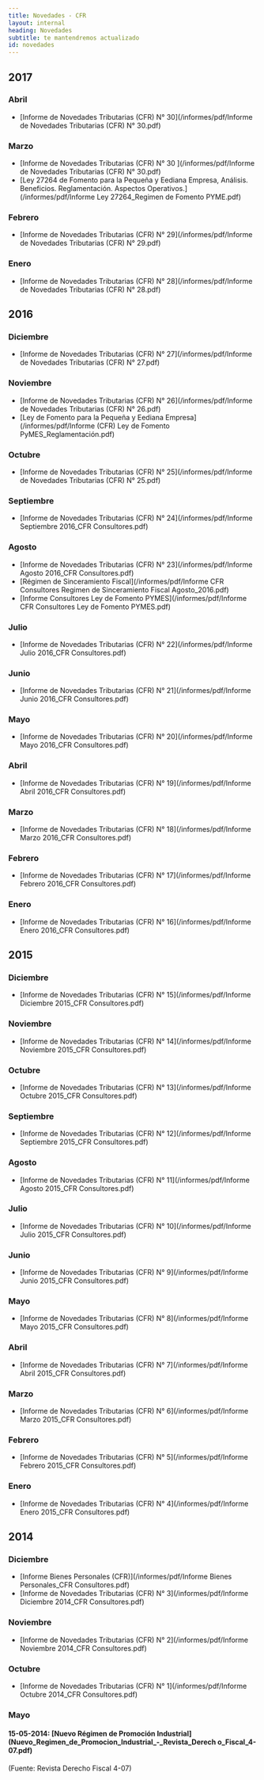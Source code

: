 ```yaml
---
title: Novedades - CFR
layout: internal
heading: Novedades
subtitle: te mantendremos actualizado
id: novedades
---
```


## 2017

### Abril

+ [Informe de Novedades Tributarias (CFR) N° 30](/informes/pdf/Informe de Novedades Tributarias (CFR) N° 30.pdf)

### Marzo

+ [Informe de Novedades Tributarias (CFR) N° 30
](/informes/pdf/Informe de Novedades Tributarias (CFR) N° 30.pdf)
+ [Ley 27264 de Fomento para la Pequeña y Eediana Empresa, Análisis. Beneficios. Reglamentación. Aspectos Operativos.](/informes/pdf/Informe Ley 27264_Regimen de Fomento PYME.pdf)

### Febrero

+ [Informe de Novedades Tributarias (CFR) N° 29](/informes/pdf/Informe de Novedades Tributarias (CFR) N° 29.pdf)

### Enero

+ [Informe de Novedades Tributarias (CFR) N° 28](/informes/pdf/Informe de Novedades Tributarias (CFR) N° 28.pdf)

## 2016

### Diciembre

+ [Informe de Novedades Tributarias (CFR) N° 27](/informes/pdf/Informe de Novedades Tributarias (CFR) N° 27.pdf)

### Noviembre

+ [Informe de Novedades Tributarias (CFR) N° 26](/informes/pdf/Informe de Novedades Tributarias (CFR) N° 26.pdf)
+ [Ley de Fomento para la Pequeña y Eediana Empresa](/informes/pdf/Informe (CFR) Ley de Fomento PyMES_Reglamentación.pdf)

### Octubre

+ [Informe de Novedades Tributarias (CFR) N° 25](/informes/pdf/Informe de Novedades Tributarias (CFR) N° 25.pdf)

### Septiembre

+ [Informe de Novedades Tributarias (CFR) N° 24](/informes/pdf/Informe Septiembre 2016_CFR Consultores.pdf)

### Agosto

+ [Informe de Novedades Tributarias (CFR) N° 23](/informes/pdf/Informe Agosto 2016_CFR Consultores.pdf)
+ [Régimen de Sinceramiento Fiscal](/informes/pdf/Informe CFR Consultores Regimen de Sinceramiento Fiscal Agosto_2016.pdf)
+ [Informe Consultores Ley de Fomento PYMES](/informes/pdf/Informe CFR Consultores Ley de Fomento PYMES.pdf)

### Julio

+ [Informe de Novedades Tributarias (CFR) N° 22](/informes/pdf/Informe Julio 2016_CFR Consultores.pdf)

### Junio

+ [Informe de Novedades Tributarias (CFR) N° 21](/informes/pdf/Informe Junio 2016_CFR Consultores.pdf)

### Mayo

+ [Informe de Novedades Tributarias (CFR) N° 20](/informes/pdf/Informe Mayo 2016_CFR Consultores.pdf)

### Abril

+ [Informe de Novedades Tributarias (CFR) N° 19](/informes/pdf/Informe Abril 2016_CFR Consultores.pdf)

### Marzo

+ [Informe de Novedades Tributarias (CFR) N° 18](/informes/pdf/Informe Marzo 2016_CFR Consultores.pdf)

### Febrero

+ [Informe de Novedades Tributarias (CFR) N° 17](/informes/pdf/Informe Febrero 2016_CFR Consultores.pdf)

### Enero

+ [Informe de Novedades Tributarias (CFR) N° 16](/informes/pdf/Informe Enero 2016_CFR Consultores.pdf)

## 2015

### Diciembre

+ [Informe de Novedades Tributarias (CFR) N° 15](/informes/pdf/Informe Diciembre 2015_CFR Consultores.pdf)

### Noviembre

+ [Informe de Novedades Tributarias (CFR) N° 14](/informes/pdf/Informe Noviembre 2015_CFR Consultores.pdf)

### Octubre

+ [Informe de Novedades Tributarias (CFR) N° 13](/informes/pdf/Informe Octubre 2015_CFR Consultores.pdf)

### Septiembre

+ [Informe de Novedades Tributarias (CFR) N° 12](/informes/pdf/Informe Septiembre 2015_CFR Consultores.pdf)

### Agosto

+ [Informe de Novedades Tributarias (CFR) N° 11](/informes/pdf/Informe Agosto 2015_CFR Consultores.pdf)

### Julio

+ [Informe de Novedades Tributarias (CFR) N° 10](/informes/pdf/Informe Julio 2015_CFR Consultores.pdf)

### Junio

+ [Informe de Novedades Tributarias (CFR) N° 9](/informes/pdf/Informe Junio 2015_CFR Consultores.pdf)

### Mayo

+ [Informe de Novedades Tributarias (CFR) N° 8](/informes/pdf/Informe Mayo 2015_CFR Consultores.pdf)

### Abril

+ [Informe de Novedades Tributarias (CFR) N° 7](/informes/pdf/Informe Abril 2015_CFR Consultores.pdf)

### Marzo

+ [Informe de Novedades Tributarias (CFR) N° 6](/informes/pdf/Informe Marzo 2015_CFR Consultores.pdf)

### Febrero

+ [Informe de Novedades Tributarias (CFR) N° 5](/informes/pdf/Informe Febrero 2015_CFR Consultores.pdf)

### Enero

+ [Informe de Novedades Tributarias (CFR) N° 4](/informes/pdf/Informe Enero 2015_CFR Consultores.pdf)

## 2014

### Diciembre

+ [Informe Bienes Personales (CFR)](/informes/pdf/Informe Bienes Personales_CFR Consultores.pdf)
+ [Informe de Novedades Tributarias (CFR) N° 3](/informes/pdf/Informe Diciembre 2014_CFR Consultores.pdf)

### Noviembre

+ [Informe de Novedades Tributarias (CFR) N° 2](/informes/pdf/Informe Noviembre 2014_CFR Consultores.pdf)

### Octubre

+ [Informe de Novedades Tributarias (CFR) N° 1](/informes/pdf/Informe Octubre 2014_CFR Consultores.pdf)

### Mayo

#### 15-05-2014: [Nuevo Régimen de Promoción Industrial](Nuevo_Regimen_de_Promocion_Industrial_-_Revista_Derech o_Fiscal_4-07.pdf)
(Fuente: Revista Derecho Fiscal 4-07)

